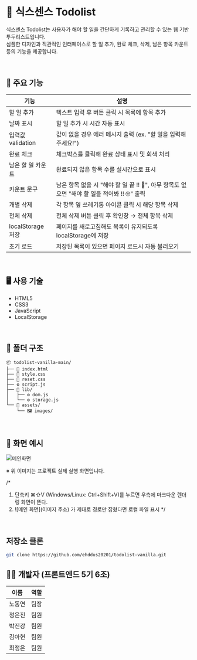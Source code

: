 # 🔮 식스센스 Todolist

식스센스 Todolist는 사용자가 해야 할 일을 간단하게 기록하고 관리할 수 있는 웹 기반 투두리스트입니다.  
심플한 디자인과 직관적인 인터페이스로 할 일 추가, 완료 체크, 삭제, 남은 항목 카운트 등의 기능을 제공합니다.

<br/>

## 🧩 주요 기능

| 기능              | 설명 |
|-------------------|------|
| 할 일 추가        | 텍스트 입력 후 버튼 클릭 시 목록에 항목 추가 |
| 날짜 표시         | 할 일 추가 시 시간 자동 표시 |
| 입력값 validation | 값이 없을 경우 에러 메시지 출력 (ex. "할 일을 입력해주세요!") |
| 완료 체크         | 체크박스를 클릭해 완료 상태 표시 및 회색 처리 |
| 남은 할 일 카운트 | 완료되지 않은 항목 수를 실시간으로 표시 |
| 카운트 문구       | 남은 항목 없을 시 "해야 할 일 끝 !! 🥳", 아무 항목도 없으면 "해야 할 일을 적어봐 !! 🤓" 출력 |
| 개별 삭제         | 각 항목 옆 쓰레기통 아이콘 클릭 시 해당 항목 삭제 |
| 전체 삭제         | 전체 삭제 버튼 클릭 후 확인창 → 전체 항목 삭제 |
| localStorage 저장 | 페이지를 새로고침해도 목록이 유지되도록 localStorage에 저장 |
| 초기 로드         | 저장된 목록이 있으면 페이지 로드시 자동 불러오기 |

<br/>

## 🖥️ 사용 기술

- HTML5
- CSS3
- JavaScript
- LocalStorage

<br/>

## 📁 폴더 구조

```
📦 todolist-vanilla-main/
├── 📄 index.html
├── 🎨 style.css
├── 🎨 reset.css
├── ⚙️ script.js
├── 📂 lib/
│   ├── ⚙️ dom.js
│   └── ⚙️ storage.js
└── 📂 assets/
    └── 🖼️ images/
```

<br/>

## 📸 화면 예시

![메인화면](https://github.com/user-attachments/assets/1b89c3e5-2943-48d3-aff5-917446704415)

※ 위 이미지는 프로젝트 실제 실행 화면입니다.

/*
1. 단축키 ⌘⇧V (Windows/Linux: Ctrl+Shift+V)를 누르면 우측에 마크다운 렌더링 화면이 뜬다.
2. ![메인 화면](이미지 주소) 가 제대로 경로만 잡혔다면 로컬 파일 표시
*/

<br/>


## 저장소 클론
```bash
git clone https://github.com/ehddus20201/todolist-vanilla.git
```
## 👨‍💻 개발자 (프론트엔드 5기 6조)

| 이름   | 역할         |
|--------|--------------|
| 노동연 | 팀장         |
| 정은진 | 팀원         |
| 박진강 | 팀원         |
| 김아현 | 팀원         |
| 최정은 | 팀원         |

